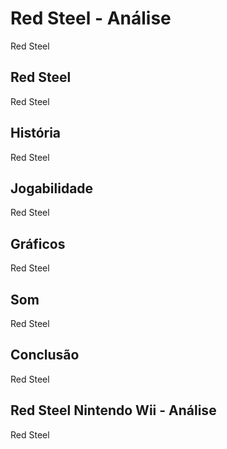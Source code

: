 ---
---

# Red Steel - Análise

Red Steel

## Red Steel

Red Steel

## História

Red Steel

## Jogabilidade

Red Steel

## Gráficos

Red Steel

## Som

Red Steel

## Conclusão

Red Steel

## Red Steel Nintendo Wii - Análise

Red Steel
